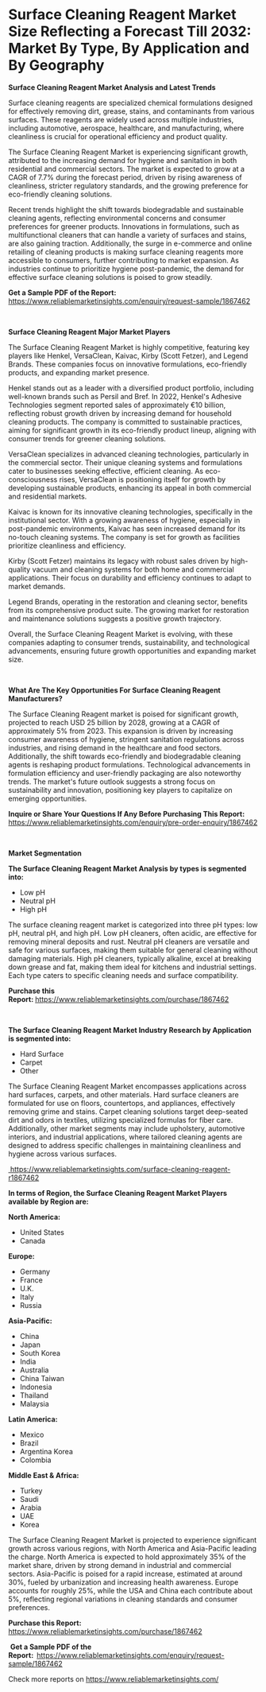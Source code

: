 <p><h1>Surface Cleaning Reagent Market Size Reflecting a Forecast Till 2032: Market By Type, By Application and By Geography</h1></p><p><strong>Surface Cleaning Reagent Market Analysis and Latest Trends</strong></p>
<p><p>Surface cleaning reagents are specialized chemical formulations designed for effectively removing dirt, grease, stains, and contaminants from various surfaces. These reagents are widely used across multiple industries, including automotive, aerospace, healthcare, and manufacturing, where cleanliness is crucial for operational efficiency and product quality.</p><p>The Surface Cleaning Reagent Market is experiencing significant growth, attributed to the increasing demand for hygiene and sanitation in both residential and commercial sectors. The market is expected to grow at a CAGR of 7.7% during the forecast period, driven by rising awareness of cleanliness, stricter regulatory standards, and the growing preference for eco-friendly cleaning solutions. </p><p>Recent trends highlight the shift towards biodegradable and sustainable cleaning agents, reflecting environmental concerns and consumer preferences for greener products. Innovations in formulations, such as multifunctional cleaners that can handle a variety of surfaces and stains, are also gaining traction. Additionally, the surge in e-commerce and online retailing of cleaning products is making surface cleaning reagents more accessible to consumers, further contributing to market expansion. As industries continue to prioritize hygiene post-pandemic, the demand for effective surface cleaning solutions is poised to grow steadily.</p></p>
<p><strong>Get a Sample PDF of the Report:&nbsp;</strong> <a href="https://www.reliablemarketinsights.com/enquiry/request-sample/1867462?utm_campaign=2302&utm_medium=2&utm_source=Github&utm_content=ia&utm_term=10022025&utm_id=surface-cleaning-reagent">https://www.reliablemarketinsights.com/enquiry/request-sample/1867462</a></p>
<p>&nbsp;</p>
<p><strong>Surface Cleaning Reagent Major Market Players</strong></p>
<p><p>The Surface Cleaning Reagent Market is highly competitive, featuring key players like Henkel, VersaClean, Kaivac, Kirby (Scott Fetzer), and Legend Brands. These companies focus on innovative formulations, eco-friendly products, and expanding market presence.</p><p>Henkel stands out as a leader with a diversified product portfolio, including well-known brands such as Persil and Bref. In 2022, Henkel's Adhesive Technologies segment reported sales of approximately €10 billion, reflecting robust growth driven by increasing demand for household cleaning products. The company is committed to sustainable practices, aiming for significant growth in its eco-friendly product lineup, aligning with consumer trends for greener cleaning solutions.</p><p>VersaClean specializes in advanced cleaning technologies, particularly in the commercial sector. Their unique cleaning systems and formulations cater to businesses seeking effective, efficient cleaning. As eco-consciousness rises, VersaClean is positioning itself for growth by developing sustainable products, enhancing its appeal in both commercial and residential markets.</p><p>Kaivac is known for its innovative cleaning technologies, specifically in the institutional sector. With a growing awareness of hygiene, especially in post-pandemic environments, Kaivac has seen increased demand for its no-touch cleaning systems. The company is set for growth as facilities prioritize cleanliness and efficiency.</p><p>Kirby (Scott Fetzer) maintains its legacy with robust sales driven by high-quality vacuum and cleaning systems for both home and commercial applications. Their focus on durability and efficiency continues to adapt to market demands.</p><p>Legend Brands, operating in the restoration and cleaning sector, benefits from its comprehensive product suite. The growing market for restoration and maintenance solutions suggests a positive growth trajectory.</p><p>Overall, the Surface Cleaning Reagent Market is evolving, with these companies adapting to consumer trends, sustainability, and technological advancements, ensuring future growth opportunities and expanding market size.</p></p>
<p>&nbsp;</p>
<p><strong>What Are The Key Opportunities For Surface Cleaning Reagent Manufacturers?</strong></p>
<p><p>The Surface Cleaning Reagent market is poised for significant growth, projected to reach USD 25 billion by 2028, growing at a CAGR of approximately 5% from 2023. This expansion is driven by increasing consumer awareness of hygiene, stringent sanitation regulations across industries, and rising demand in the healthcare and food sectors. Additionally, the shift towards eco-friendly and biodegradable cleaning agents is reshaping product formulations. Technological advancements in formulation efficiency and user-friendly packaging are also noteworthy trends. The market's future outlook suggests a strong focus on sustainability and innovation, positioning key players to capitalize on emerging opportunities.</p></p>
<p><strong>Inquire or Share Your Questions If Any Before Purchasing This Report:</strong> <a href="https://www.reliablemarketinsights.com/enquiry/pre-order-enquiry/1867462?utm_campaign=2302&utm_medium=2&utm_source=Github&utm_content=ia&utm_term=10022025&utm_id=surface-cleaning-reagent">https://www.reliablemarketinsights.com/enquiry/pre-order-enquiry/1867462</a></p>
<p>&nbsp;</p>
<p><strong>Market Segmentation</strong></p>
<p><strong>The Surface Cleaning Reagent Market Analysis by types is segmented into:</strong></p>
<p><ul><li>Low pH</li><li>Neutral pH</li><li>High pH</li></ul></p>
<p><p>The surface cleaning reagent market is categorized into three pH types: low pH, neutral pH, and high pH. Low pH cleaners, often acidic, are effective for removing mineral deposits and rust. Neutral pH cleaners are versatile and safe for various surfaces, making them suitable for general cleaning without damaging materials. High pH cleaners, typically alkaline, excel at breaking down grease and fat, making them ideal for kitchens and industrial settings. Each type caters to specific cleaning needs and surface compatibility.</p></p>
<p><strong>Purchase this Report:&nbsp;</strong><a href="https://www.reliablemarketinsights.com/purchase/1867462?utm_campaign=2302&utm_medium=2&utm_source=Github&utm_content=ia&utm_term=10022025&utm_id=surface-cleaning-reagent">https://www.reliablemarketinsights.com/purchase/1867462</a></p>
<p>&nbsp;</p>
<p><strong>The Surface Cleaning Reagent Market Industry Research by Application is segmented into:</strong></p>
<p><ul><li>Hard Surface</li><li>Carpet</li><li>Other</li></ul></p>
<p><p>The Surface Cleaning Reagent Market encompasses applications across hard surfaces, carpets, and other materials. Hard surface cleaners are formulated for use on floors, countertops, and appliances, effectively removing grime and stains. Carpet cleaning solutions target deep-seated dirt and odors in textiles, utilizing specialized formulas for fiber care. Additionally, other market segments may include upholstery, automotive interiors, and industrial applications, where tailored cleaning agents are designed to address specific challenges in maintaining cleanliness and hygiene across various surfaces.</p></p>
<p><a href="https://www.reliablemarketinsights.com/surface-cleaning-reagent-r1867462?utm_campaign=2302&utm_medium=2&utm_source=Github&utm_content=ia&utm_term=10022025&utm_id=surface-cleaning-reagent">&nbsp;https://www.reliablemarketinsights.com/surface-cleaning-reagent-r1867462</a></p>
<p><strong>In terms of Region, the Surface Cleaning Reagent Market Players available by Region are:</strong></p>
<p>
    <p> <strong> North America: </strong>
        <ul>
            <li>United States</li>
            <li>Canada</li>
        </ul>
        </p> 
    <p> <strong> Europe: </strong>
        <ul>
            <li>Germany</li>
            <li>France</li>
            <li>U.K.</li>
            <li>Italy</li>
            <li>Russia</li>
        </ul>
        </p> 
    <p> <strong> Asia-Pacific: </strong>
        <ul>
            <li>China</li>
            <li>Japan</li>
            <li>South Korea</li>
            <li>India</li>
            <li>Australia</li>
            <li>China Taiwan</li>
            <li>Indonesia</li>
            <li>Thailand</li>
            <li>Malaysia</li>
        </ul>
        </p> 
    <p> <strong> Latin America: </strong>
        <ul>
            <li>Mexico</li>
            <li>Brazil</li>
            <li>Argentina Korea</li>
            <li>Colombia</li>
        </ul>
        </p> 
    <p> <strong> Middle East & Africa: </strong>
        <ul>
            <li>Turkey</li>
            <li>Saudi</li>
            <li>Arabia</li>
            <li>UAE</li>
            <li>Korea</li>
        </ul>
    </p>
    </p>
<p><p>The Surface Cleaning Reagent Market is projected to experience significant growth across various regions, with North America and Asia-Pacific leading the charge. North America is expected to hold approximately 35% of the market share, driven by strong demand in industrial and commercial sectors. Asia-Pacific is poised for a rapid increase, estimated at around 30%, fueled by urbanization and increasing health awareness. Europe accounts for roughly 25%, while the USA and China each contribute about 5%, reflecting regional variations in cleaning standards and consumer preferences.</p></p>
<p><strong>Purchase this Report: </strong><a href="https://www.reliablemarketinsights.com/purchase/1867462?utm_campaign=2302&utm_medium=2&utm_source=Github&utm_content=ia&utm_term=10022025&utm_id=surface-cleaning-reagent">https://www.reliablemarketinsights.com/purchase/1867462</a></p>
<p>&nbsp;<strong>Get a Sample PDF of the Report:&nbsp;&nbsp;</strong><a href="https://www.reliablemarketinsights.com/enquiry/request-sample/1867462?utm_campaign=2302&utm_medium=2&utm_source=Github&utm_content=ia&utm_term=10022025&utm_id=surface-cleaning-reagent">https://www.reliablemarketinsights.com/enquiry/request-sample/1867462</a></p>
<p><strong></strong></p>
<p>Check more reports on <a href="https://www.reliablemarketinsights.com/?utm_campaign=2302&utm_medium=2&utm_source=Github&utm_content=ia&utm_term=10022025&utm_id=surface-cleaning-reagent">https://www.reliablemarketinsights.com/</a></p>